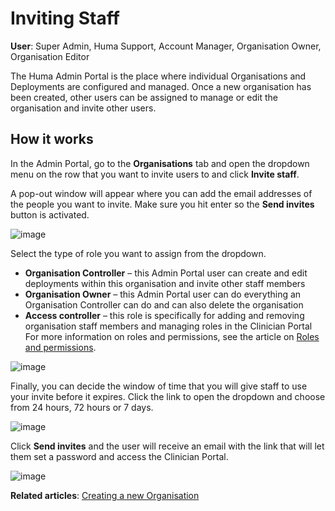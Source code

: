 # Inviting Staff
**User**: Super Admin, Huma Support, Account Manager, Organisation Owner, Organisation Editor
 
The Huma Admin Portal is the place where individual Organisations and Deployments are configured and managed. Once a new organisation has been created, other users can be assigned to manage or edit the organisation and invite other users.
## How it works​
In the Admin Portal, go to the **Organisations** tab and open the dropdown menu on the row that you want to invite users to and click **Invite staff**.

A pop-out window will appear where you can add the email addresses of the people you want to invite. Make sure you hit enter so the **Send invites** button is activated.

![image](https://user-images.githubusercontent.com/110832367/183845319-15403bef-03f1-43c9-8313-5e7c9ee71958.png)

Select the type of role you want to assign from the dropdown.
- **Organisation Controller** – this Admin Portal user can create and edit deployments within this organisation and invite other staff members
- **Organisation Owner** – this Admin Portal user can do everything an Organisation Controller can do and can also delete the organisation
- **Access controller** – this role is specifically for adding and removing organisation staff members and managing roles in the Clinician Portal
For more information on roles and permissions, see the article on [Roles and permissions]().

![image](https://user-images.githubusercontent.com/110832367/183845087-ae069e94-1cbe-402e-afd3-0d84ae6142cb.png)

Finally, you can decide the window of time that you will give staff to use your invite before it expires. Click the link to open the dropdown and choose from 24 hours, 72 hours or 7 days.

![image](https://user-images.githubusercontent.com/110832367/183845408-8448f8f9-d969-43c3-9838-a6f3a0e591c1.png)

Click **Send invites** and the user will receive an email with the link that will let them set a password and access the Clinician Portal. 

![image](https://user-images.githubusercontent.com/110832367/183845202-100e0f8f-ee5d-48e3-af51-5249711e367d.png)

**Related articles**: [Creating a new Organisation](https://github.com/huma-engineering/huma-docs/blob/314bbdc9f9cb3e8ab2b5b71fe643d66a951b5a2a/data-collection/AdminPortal/Managing%20Organisations/Creating%20a%20new%20Organisation.md)
